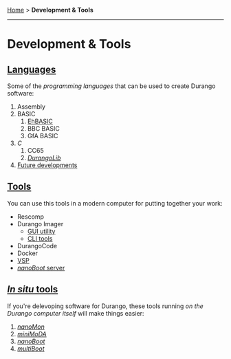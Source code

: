 [Home](index.md) > **Development & Tools**

---
# Development & Tools

## [Languages](dev/language.md)

Some of the _programming languages_ that can be used to create Durango software:

1. Assembly
1. BASIC
	1. [EhBASIC](dev/lang/ehbasic.md)
	1. BBC BASIC
	1. GfA BASIC
1. _C_
	1. CC65
	1. [_DurangoLib_](dev/lang/durangolib.md)
1. [Future developments](dev/lang/other.md)

## [Tools](soft/utils.md)

You can use this tools in a modern computer for putting together your work:

- Rescomp
- Durango Imager
	- [GUI utility](dev/tool/gui.md)
	- [CLI tools](dev/tool/cli.md)
- DurangoCode
- Docker
- [VSP](dev/tool/vsp.md)
- [_nanoBoot_ server](dev/tool/nanoboot.md)

## [_In situ_ tools](dev/insitu.md)

If you're delevoping software for Durango, these tools running _on the Durango computer itself_
will make things easier:

1. [_nanoMon_](dev/6502/nanomon.md)
1. [_miniMoDA_](dev/6502/minimoda.md)
1. [_nanoBoot_](dev/6502/nanoboot.md)
1. [_multiBoot_](dev/6502/multiboot.md)
